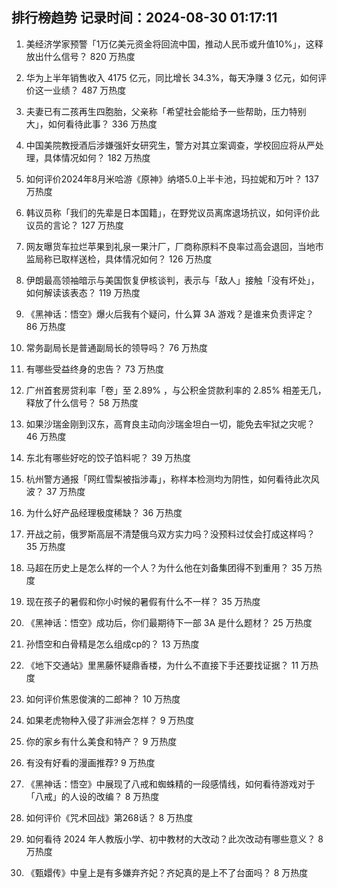 
## 排行榜趋势 记录时间：2024-08-30 01:17:11
  
  1. 美经济学家预警「1万亿美元资金将回流中国，推动人民币或升值10%」，这释放出什么信号？ 820 万热度
    
  2. 华为上半年销售收入 4175 亿元，同比增长 34.3%，每天净赚 3 亿元，如何评价这一业绩？ 487 万热度
    
  3. 夫妻已有二孩再生四胞胎，父亲称「希望社会能给予一些帮助，压力特别大」，如何看待此事？ 336 万热度
    
  4. 中国美院教授酒后涉嫌强奸女研究生，警方对其立案调查，学校回应将从严处理，具体情况如何？ 182 万热度
    
  5. 如何评价2024年8月米哈游《原神》纳塔5.0上半卡池，玛拉妮和万叶？ 137 万热度
    
  6. 韩议员称「我们的先辈是日本国籍」，在野党议员离席退场抗议，如何评价此议员的言论？ 127 万热度
    
  7. 网友曝货车拉烂苹果到礼泉一果汁厂，厂商称原料不良率过高会退回，当地市监局称已取样送检，具体情况如何？ 126 万热度
    
  8. 伊朗最高领袖暗示与美国恢复伊核谈判，表示与「敌人」接触「没有坏处」，如何解读该表态？ 119 万热度
    
  9. 《黑神话：悟空》爆火后我有个疑问，什么算 3A 游戏？是谁来负责评定？ 86 万热度
    
  10. 常务副局长是普通副局长的领导吗？ 76 万热度
    
  11. 有哪些受益终身的忠告？ 73 万热度
    
  12. 广州首套房贷利率「卷」至 2.89% ，与公积金贷款利率的 2.85% 相差无几，释放了什么信号？ 58 万热度
    
  13. 如果沙瑞金刚到汉东，高育良主动向沙瑞金坦白一切，能免去牢狱之灾呢？ 46 万热度
    
  14. 东北有哪些好吃的饺子馅料呢？ 39 万热度
    
  15. 杭州警方通报「网红雪梨被指涉毒」，称样本检测均为阴性，如何看待此次风波？ 37 万热度
    
  16. 为什么好产品经理极度稀缺？ 36 万热度
    
  17. 开战之前，俄罗斯高层不清楚俄乌双方实力吗？没预料过仗会打成这样吗？ 35 万热度
    
  18. 马超在历史上是怎么样的一个人？为什么他在刘备集团得不到重用？ 35 万热度
    
  19. 现在孩子的暑假和你小时候的暑假有什么不一样？ 35 万热度
    
  20. 《黑神话：悟空》成功后，你们最期待下一部 3A 是什么题材？ 25 万热度
    
  21. 孙悟空和白骨精是怎么组成cp的？ 13 万热度
    
  22. 《地下交通站》里黑藤怀疑鼎香楼，为什么不直接下手还要找证据？ 11 万热度
    
  23. 如何评价焦恩俊演的二郎神？ 10 万热度
    
  24. 如果老虎物种入侵了非洲会怎样？ 9 万热度
    
  25. 你的家乡有什么美食和特产？ 9 万热度
    
  26. 有没有好看的漫画推荐? 9 万热度
    
  27. 《黑神话：悟空》中展现了八戒和蜘蛛精的一段感情线，如何看待游戏对于「八戒」的人设的改编？ 8 万热度
    
  28. 如何评价《咒术回战》第268话？ 8 万热度
    
  29. 如何看待 2024 年人教版小学、初中教材的大改动？此次改动有哪些意义？ 8 万热度
    
  30. 《甄嬛传》中皇上是有多嫌弃齐妃？齐妃真的是上不了台面吗？ 8 万热度
    